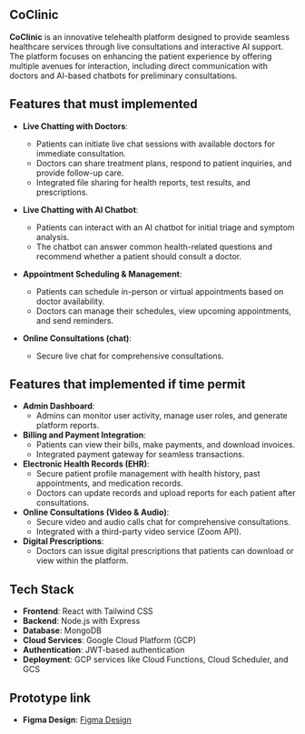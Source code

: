 ## CoClinic
  **CoClinic** is an innovative telehealth platform designed to provide seamless healthcare services through live consultations and interactive AI support.
  The platform focuses on enhancing the patient experience by offering multiple avenues for interaction, including direct communication with doctors and AI-based chatbots for preliminary consultations.


## Features that must implemented 

- **Live Chatting with Doctors**: 
  - Patients can initiate live chat sessions with available doctors for immediate consultation.
  - Doctors can share treatment plans, respond to patient inquiries, and provide follow-up care.
  - Integrated file sharing for health reports, test results, and prescriptions.

- **Live Chatting with AI Chatbot**:
  - Patients can interact with an AI chatbot for initial triage and symptom analysis.
  - The chatbot can answer common health-related questions and recommend whether a patient should consult a doctor.

- **Appointment Scheduling & Management**:
  - Patients can schedule in-person or virtual appointments based on doctor availability.
  - Doctors can manage their schedules, view upcoming appointments, and send reminders.

- **Online Consultations (chat)**:
  - Secure live chat for comprehensive consultations.



## Features that  implemented if time permit 
- **Admin Dashboard**:
  - Admins can monitor user activity, manage user roles, and generate platform reports.
- **Billing and Payment Integration**:
  - Patients can view their bills, make payments, and download invoices.
  - Integrated payment gateway for seamless transactions.
- **Electronic Health Records (EHR)**:
  - Secure patient profile management with health history, past appointments, and medication records.
  - Doctors can update records and upload reports for each patient after consultations.
- **Online Consultations (Video & Audio)**:
  - Secure video and audio  calls chat for comprehensive consultations.
  - Integrated with a third-party video service  (Zoom API).
- **Digital Prescriptions**:
  - Doctors can issue digital prescriptions that patients can download or view within the platform.


## Tech Stack
- **Frontend**: React with Tailwind CSS
- **Backend**: Node.js with Express
- **Database**: MongoDB
- **Cloud Services**: Google Cloud Platform (GCP)
- **Authentication**: JWT-based authentication
- **Deployment**: GCP services like Cloud Functions, Cloud Scheduler, and GCS




## Prototype link
- **Figma Design**: [Figma Design](https://www.figma.com/design/rfQw6dqtZmoA0PmTSwmUjH/CoClinic?node-id=0-1&t=HeFqUf8QsQ6nlb0g-1)
